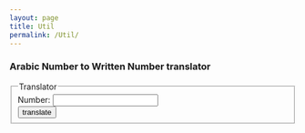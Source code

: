 ```yaml
---
layout: page
title: Util 
permalink: /Util/
---
```


### Arabic Number to Written Number translator

 <fieldset>
  <legend>Translator </legend>
  Number: <input id='number' type="number"><br>
  <button onclick="util_translate()"> translate </button>
 </fieldset>
 <p id="result"></p>

<script>
function util_translate() {
	var number = document.getElementById('number').value;
	document.getElementById("result").innerHTML = number + ' : <br/> '+ writtenNumber(number);
}
</script>

<script src="/assets/js/util.js"></script>

